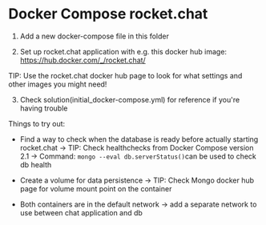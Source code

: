 # Docker Compose rocket.chat

1. Add a new docker-compose file in this folder

2. Set up rocket.chat application with e.g. this docker hub image: https://hub.docker.com/_/rocket.chat/

TIP: Use the rocket.chat docker hub page to look for what settings and other images you might need!

3. Check solution(initial_docker-compose.yml) for reference if you're having trouble


Things to try out:
* Find a way to check when the database is ready before actually starting rocket.chat
  -> TIP: Check healthchecks from Docker Compose version 2.1
  -> Command: `mongo --eval db.serverStatus()`can be used to check db health

* Create a volume for data persistence
  -> TIP: Check Mongo docker hub page for volume mount point on the container

* Both containers are in the default network
    -> add a separate network to use between chat application and db
